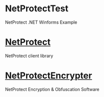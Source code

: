 # NetProtectTest
NetProtect .NET Winforms Example

# [NetProtect](https://github.com/Netixel/NetProtect)
NetProtect client library

# [NetProtectEncrypter](https://github.com/Netixel/NetProtectEncrypter)
NetProtect Encryption &amp; Obfuscation Software
